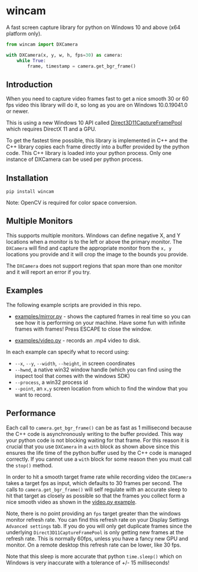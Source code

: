 # wincam

A fast screen capture library for python on Windows 10 and above (x64 platform only).

```python
from wincam import DXCamera

with DXCamera(x, y, w, h, fps=30) as camera:
    while True:
        frame, timestamp = camera.get_bgr_frame()
```

## Introduction

When you need to capture video frames fast to get a nice smooth 30 or 60 fps video
this library will do it, so long as you are on Windows 10.0.19041.0 or newer.

This is using a new Windows 10 API called [Direct3D11CaptureFramePool](https://learn.microsoft.com/en-us/uwp/api/windows.graphics.capture.direct3d11captureframepool?view=winrt-26100) which requires DirectX 11 and a GPU.

To get the fastest time possible, this library is implemented in C++ and the
C++ library copies each frame directly into a buffer provided by the python code.
This C++ library is loaded into your python process.
Only one instance of DXCamera can be used per python process.

## Installation

```
pip install wincam
```

Note: OpenCV is required for color space conversion.

## Multiple Monitors

This supports multiple monitors.  Windows can define negative X, and Y locations when a monitor is to the left or above
the primary monitor.  The `DXCamera` will find and capture the appropriate monitor from the `x, y` locations you provide
and it will crop the image to the bounds you provide.

The `DXCamera` does not support regions that span more than one monitor and it will report an error if you try.

## Examples

The following example scripts are provided in this repo.

- [examples/mirror.py](examples/mirror.py) - shows the captured frames in real time so you can see how it is performing
on your machine.  Have some fun with infinite frames with frames!  Press ESCAPE to close the window.

- [examples/video.py](examples/video.py) - records an .mp4 video to disk.

In each example can specify what to record using:
- `--x`, `--y`, `--width`, `--height`, in screen coordinates
- `--hwnd`, a native win32 window handle (which you can find using the inspect tool that comes with the windows SDK)
- `--process`, a win32 process id
- `--point`, an `x,y` screen location from which to find the window that you want to record.


## Performance

Each call to `camera.get_bgr_frame()` can be as fast as 1 millisecond because the C++ code is asynchronously writing to
the buffer provided.  This way your python code is not blocking waiting for that frame. For this reason it is crucial
that you use `DXCamera` in a `with` block as shown above since this ensures the life time of the python buffer used by
the C++ code is managed correctly.  If you cannot use a `with` block for some reason then you must call the `stop()`
method.

In order to hit a smooth target frame rate while recording video the `DXCamera` takes a target fps as input, which
defaults to 30 frames per second. The calls to `camera.get_bgr_frame()` will self regulate with an accurate sleep
to hit that target as closely as possible so that the frames you collect form a nice smooth video as shown in the
[video.py example](examples/video.py).

Note, there is no point providing an `fps` target greater than the windows monitor refresh rate.  You can find
this refresh rate on your Display Settings `Advanced settings` tab.  If you do you will only get duplicate frames
since the underlying `Direct3D11CaptureFramePool` is only getting new frames at the refresh rate.  This is normally
60fps, unless you have a fancy new GPU and monitor.  On a remote desktop this refresh rate can be lower, like 30 fps.

Note that this sleep is more accurate that python `time.sleep()` which on Windows is very inaccurate with a
tolerance of +/- 15 milliseconds!



